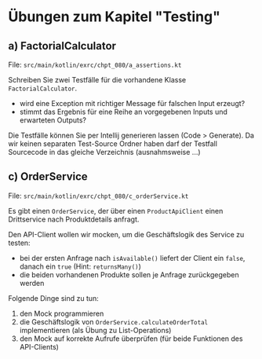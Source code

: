 # Übungen zum Kapitel "Testing"

## a) FactorialCalculator

File: `src/main/kotlin/exrc/chpt_080/a_assertions.kt`

Schreiben Sie zwei Testfälle für die vorhandene Klasse `FactorialCalculator`.

* wird eine Exception mit richtiger Message für falschen Input erzeugt?
* stimmt das Ergebnis für eine Reihe an vorgegebenen Inputs und erwarteten Outputs?

Die Testfälle können Sie per Intellij generieren lassen (Code > Generate). Da wir keinen separaten Test-Source Ordner
haben darf der Testfall Sourcecode in das gleiche Verzeichnis (ausnahmsweise ...)

## c) OrderService

File: `src/main/kotlin/exrc/chpt_080/c_orderService.kt`

Es gibt einen `OrderService`, der über einen `ProductApiClient` einen Drittservice nach Produktdetails anfragt.

Den API-Client wollen wir mocken, um die Geschäftslogik des Service zu testen:

* bei der ersten Anfrage nach `isAvailable()` liefert der Client ein `false`, danach ein `true` (Hint: `returnsMany()`)
* die beiden vorhandenen Produkte sollen je Anfrage zurückgegeben werden

Folgende Dinge sind zu tun:

1. den Mock programmieren
2. die Geschäftslogik von `OrderService.calculateOrderTotal` implementieren (als Übung zu List-Operations)
3. den Mock auf korrekte Aufrufe überprüfen (für beide Funktionen des API-Clients)

